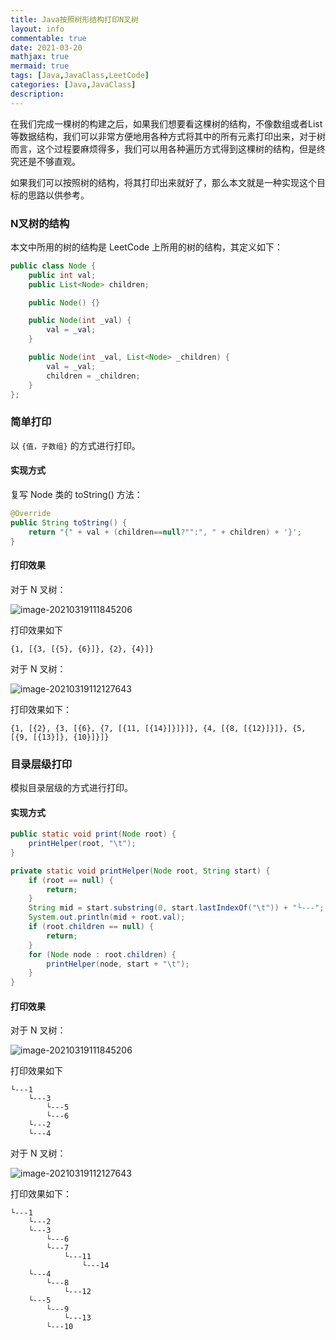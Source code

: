 ```yaml
---
title: Java按照树形结构打印N叉树
layout: info
commentable: true
date: 2021-03-20
mathjax: true
mermaid: true
tags: [Java,JavaClass,LeetCode]
categories: [Java,JavaClass]
description: 
---
```


在我们完成一棵树的构建之后，如果我们想要看这棵树的结构，不像数组或者List等数据结构，我们可以非常方便地用各种方式将其中的所有元素打印出来，对于树而言，这个过程要麻烦得多，我们可以用各种遍历方式得到这棵树的结构，但是终究还是不够直观。

如果我们可以按照树的结构，将其打印出来就好了，那么本文就是一种实现这个目标的思路以供参考。

<!--more-->

### N叉树的结构

本文中所用的树的结构是 LeetCode 上所用的树的结构，其定义如下：

```java
public class Node {
    public int val;
    public List<Node> children;

    public Node() {}

    public Node(int _val) {
        val = _val;
    }

    public Node(int _val, List<Node> _children) {
        val = _val;
        children = _children;
    }
};
```

### 简单打印

以 `{值，子数组}` 的方式进行打印。

#### 实现方式

复写 Node 类的 toString() 方法：

```java
@Override
public String toString() {
    return "{" + val + (children==null?"":", " + children) + '}';
}
```

#### 打印效果

对于 N 叉树：

![image-20210319111845206](/images/2021/03/image-20210319111845206.png)

打印效果如下

```
{1, [{3, [{5}, {6}]}, {2}, {4}]}
```

对于 N 叉树：

![image-20210319112127643](/images/2021/03/image-20210319112127643.png)

打印效果如下：

```
{1, [{2}, {3, [{6}, {7, [{11, [{14}]}]}]}, {4, [{8, [{12}]}]}, {5, [{9, [{13}]}, {10}]}]}
```

### 目录层级打印

模拟目录层级的方式进行打印。

#### 实现方式

```java
public static void print(Node root) {
    printHelper(root, "\t");
}

private static void printHelper(Node root, String start) {
    if (root == null) {
        return;
    }
    String mid = start.substring(0, start.lastIndexOf("\t")) + "└---";
    System.out.println(mid + root.val);
    if (root.children == null) {
        return;
    }
    for (Node node : root.children) {
        printHelper(node, start + "\t");
    }
}
```

#### 打印效果

对于 N 叉树：

![image-20210319111845206](/images/2021/03/image-20210319111845206.png)

打印效果如下

```
└---1
	└---3
		└---5
		└---6
	└---2
	└---4
```

对于 N 叉树：

![image-20210319112127643](/images/2021/03/image-20210319112127643.png)

打印效果如下：

```
└---1
	└---2
	└---3
		└---6
		└---7
			└---11
				└---14
	└---4
		└---8
			└---12
	└---5
		└---9
			└---13
		└---10
```
